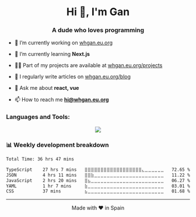 <h1 align="center">Hi 👋, I'm Gan</h1>
<h3 align="center">A dude who loves programming</h3>

- 🔭 I’m currently working on [whgan.eu.org](https://whgan.eu.org)

- 🌱 I’m currently learning **Next.js**

- 👨‍💻 Part of my projects are available at [whgan.eu.org/projects](https://whgan.eu.org/projects)

- 📝 I regularly write articles on [whgan.eu.org/blog](https://whgan.eu.org/blog)

- 💬 Ask me about **react, vue**

- 📫 How to reach me **hi@whgan.eu.org**

<h3>Languages and Tools:</h3>

<p align="center">
<img src="https://skillicons.dev/icons?i=html,css,js,ts,nextjs,react,git,jenkins,nodejs,django,docker,express,flask,postgres,postman,py,tailwind,vscode,visualstudio,vercel,vite,supabase,styledcomponents,sass,prisma,powershell,planetscale,mysql,md,firebase,express,emotion,cloudflare,notion,pinia,pnpm,redux,vue"/>
</p>

### 📊 Weekly development breakdown

<!--START_SECTION:waka-->

```txt
Total Time: 36 hrs 47 mins

TypeScript    27 hrs 7 mins   ⣿⣿⣿⣿⣿⣿⣿⣿⣿⣿⣿⣿⣿⣿⣿⣿⣿⣿⣄⣀⣀⣀⣀⣀⣀   72.65 %
JSON          4 hrs 11 mins   ⣿⣿⣷⣀⣀⣀⣀⣀⣀⣀⣀⣀⣀⣀⣀⣀⣀⣀⣀⣀⣀⣀⣀⣀⣀   11.22 %
JavaScript    2 hrs 20 mins   ⣿⣦⣀⣀⣀⣀⣀⣀⣀⣀⣀⣀⣀⣀⣀⣀⣀⣀⣀⣀⣀⣀⣀⣀⣀   06.27 %
YAML          1 hr 7 mins     ⣷⣀⣀⣀⣀⣀⣀⣀⣀⣀⣀⣀⣀⣀⣀⣀⣀⣀⣀⣀⣀⣀⣀⣀⣀   03.01 %
CSS           37 mins         ⣦⣀⣀⣀⣀⣀⣀⣀⣀⣀⣀⣀⣀⣀⣀⣀⣀⣀⣀⣀⣀⣀⣀⣀⣀   01.68 %
```

<!--END_SECTION:waka-->

---

<p align="center">Made with ❤️ in Spain</p>

